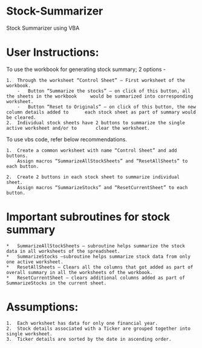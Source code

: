# Stock-Summarizer
Stock Summarizer using VBA

# User Instructions:

To use the workbook for generating stock summary; 2 options - 

    1.  Through the worksheet “Control Sheet” – First worksheet of the workbook. 
        -	Button “Summarize the stocks” – on click of this button, all the sheets in the workbook     would be summarized into corresponding worksheet.
        -	Button “Reset to Originals” – on click of this button, the new column details added to      each stock sheet as part of summary would be cleared.
    2.  Individual stock sheets have 2 buttons to summarize the single active worksheet and/or to       clear the worksheet.

To use vbs code, refer below recommendations.

    1.	Create a common worksheet with name “Control Sheet” and add buttons.
        Assign macros “SummarizeAllStockSheets” and “ResetAllSheets” to each button.

    2.	Create 2 buttons in each stock sheet to summarize individual sheet.
        Assign macros “SummarizeStocks” and “ResetCurrentSheet” to each button.

# Important subroutines for stock summary
    *   SummarizeAllStockSheets – subroutine helps summarize the stock data in all worksheets of the spreadsheet.
    *   SummarizeStocks –subroutine helps summarize stock data from only one active worksheet.
    *   ResetAllSheets – Clears all the columns that got added as part of overall summary in all the worksheets of the workbook.
    *   ResetCurrentSheet – clears additional columns added as part of SummarizeStocks in the current sheet.

# Assumptions:
    1.  Each worksheet has data for only one financial year.
    2.  Stock details associated with a Ticker are grouped together into single worksheet.
    3.  Ticker details are sorted by the date in ascending order.
